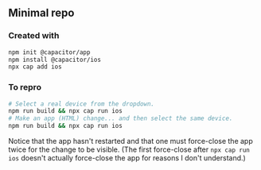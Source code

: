## Minimal repo

### Created with

```bash
npm init @capacitor/app
npm install @capacitor/ios
npx cap add ios
```

### To repro

```bash
# Select a real device from the dropdown.
npm run build && npx cap run ios
# Make an app (HTML) change... and then select the same device.
npm run build && npx cap run ios
```

Notice that the app hasn't restarted and that one must force-close the app twice for the change to
be visible. (The first force-close after `npx cap run ios` doesn't actually force-close the app for
reasons I don't understand.)
